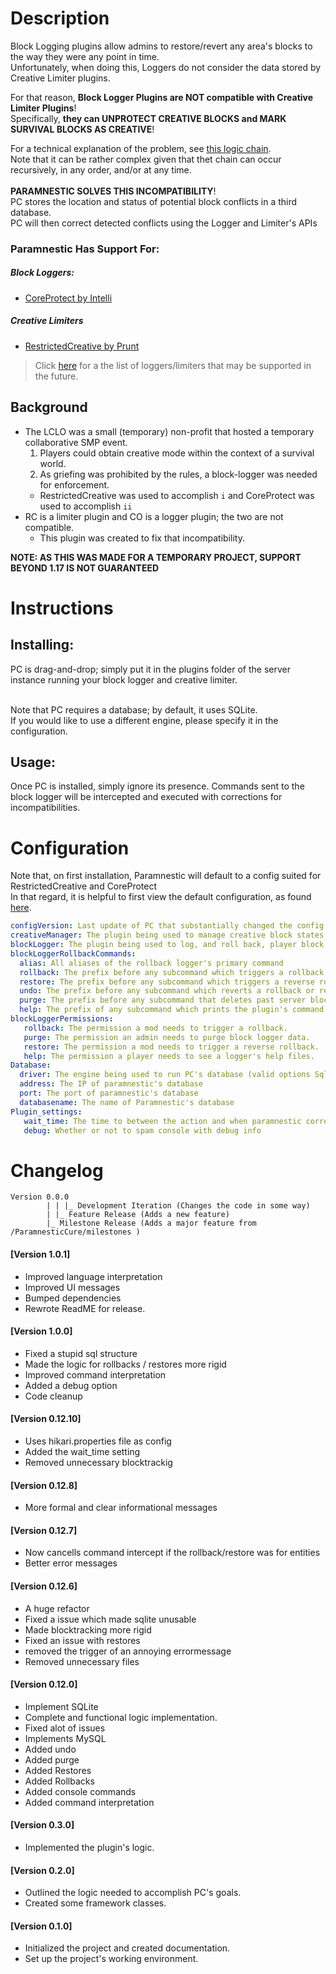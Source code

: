# Description
Block Logging plugins allow admins to restore/revert any area's blocks to the way they were any point in time.<br />
Unfortunately, when doing this, Loggers do not consider the data stored by Creative Limiter plugins.<br />

For that reason, **Block Logger Plugins are NOT compatible with Creative Limiter Plugins**!<br />
Specifically, **they can UNPROTECT CREATIVE BLOCKS and MARK SURVIVAL BLOCKS AS CREATIVE**!<br />

For a technical explanation of the problem, see [this logic chain](https://i.imgur.com/KsChAdh.png).<br />
Note that it can be rather complex given that thet chain can occur recursively, in any order, and/or at any time.
<br /><br />
**PARAMNESTIC SOLVES THIS INCOMPATIBILITY**!<br />
PC stores the location and status of potential block conflicts in a third database.<br />
PC will then correct detected conflicts using the Logger and Limiter's APIs

### Paramnestic Has Support For:
##### Block Loggers:
- [CoreProtect by Intelli](https://www.spigotmc.org/resources/coreprotect.8631/)
##### Creative Limiters
- [RestrictedCreative by Prunt](https://www.spigotmc.org/resources/restrictedcreative.42790/)
> Click [here](https://github.com/the-lockedcraft-legacy-organization/ParamnesticCure/issues/17) for a the list of loggers/limiters that may be supported in the future.

## Background
- The LCLO was a small (temporary) non-profit that hosted a temporary collaborative SMP event.
  1. Players could obtain creative mode within the context of a survival world.
  2. As griefing was prohibited by the rules, a block-logger was needed for enforcement.
  - RestrictedCreative was used to accomplish `i` and CoreProtect was used to accomplish `ii`
- RC is a limiter plugin and CO is a logger plugin; the two are not compatible.
  - This plugin was created to fix that incompatibility.

**NOTE: AS THIS WAS MADE FOR A TEMPORARY PROJECT, SUPPORT BEYOND 1.17 IS NOT GUARANTEED**

# Instructions
## Installing:
PC is drag-and-drop; simply put it in the plugins folder of the server instance running your block logger and creative limiter.<br /><br />

Note that PC requires a database; by default, it uses SQLite.<br />
If you would like to use a different engine, please specify it in the configuration.<br />
## Usage:
Once PC is installed, simply ignore its presence.
Commands sent to the block logger will be intercepted and executed with corrections for incompatibilities.

# Configuration
Note that, on first installation, Paramnestic will default to a config suited for RestrictedCreative and CoreProtect<br />
In that regard, it is helpful to first view the default configuration, as found [here](https://github.com/the-lockedcraft-legacy-organization/ParamnesticCure/blob/main/src/main/resources/config.yml).
```yaml
configVersion: Last update of PC that substantially changed the config. Please do not change this.
creativeManager: The plugin being used to manage creative block states. 
blockLogger: The plugin being used to log, and roll back, player block placement.
blockLoggerRollbackCommands:
  alias: All aliases of the rollback logger's primary command
  rollback: The prefix before any subcommand which triggers a rollback.
  restore: The prefix before any subcommand which triggers a reverse rollback.
  undo: The prefix before any subcommand which reverts a rollback or restore function.
  purge: The prefix before any subcommand that deletes past server blockdata.
  help: The prefix of any subcommand which prints the plugin's command list.
blockLoggerPermissions:
   rollback: The permission a mod needs to trigger a rollback.
   purge: The permission an admin needs to purge block logger data.
   restore: The permission a mod needs to trigger a reverse rollback.
   help: The permission a player needs to see a logger's help files.
Database:
  driver: The engine being used to run PC's database (valid options Sqlite & Mysql)
  address: The IP of paramnestic's database
  port: The port of paramnestic's database
  databasename: The name of Paramnestic's database
Plugin_settings:
   wait_time: The time to between the action and when paramnestic corrects it... higher numbers minimize issues.
   debug: Whether or not to spam console with debug info
```
# Changelog
```
Version 0.0.0
        | | |_ Development Iteration (Changes the code in some way)
        | |_ Feature Release (Adds a new feature)
        |_ Milestone Release (Adds a major feature from /ParamnesticCure/milestones )
```
#### [Version 1.0.1]
 - Improved language interpretation
 - Improved UI messages
 - Bumped dependencies
 - Rewrote ReadME for release.
#### [Version 1.0.0]
 - Fixed a stupid sql structure
 - Made the logic for rollbacks / restores more rigid
 - Improved command interpretation
 - Added a debug option
 - Code cleanup
#### [Version 0.12.10]
 - Uses hikari.properties file as config
 - Added the wait_time setting
 - Removed unnecessary blocktrackig
#### [Version 0.12.8]
 - More formal and clear informational messages
#### [Version 0.12.7]
 - Now cancells command intercept if the rollback/restore was for entities
 - Better error messages
#### [Version 0.12.6]
 - A huge refactor
 - Fixed a issue which made sqlite unusable
 - Made blocktracking more rigid
 - Fixed an issue with restores
 - removed the trigger of an annoying errormessage
 - Removed unnecessary files
#### [Version 0.12.0]
 - Implement SQLite
 - Complete and functional logic implementation.
 - Fixed alot of issues
 - Implements MySQL
 - Added undo
 - Added purge
 - Added Restores
 - Added Rollbacks
 - Added console commands
 - Added command interpretation
#### [Version 0.3.0]
 - Implemented the plugin's logic.
#### [Version 0.2.0]
 - Outlined the logic needed to accomplish PC's goals.
 - Created some framework classes.
#### [Version 0.1.0]
 - Initialized the project and created documentation.
 - Set up the project's working environment.
